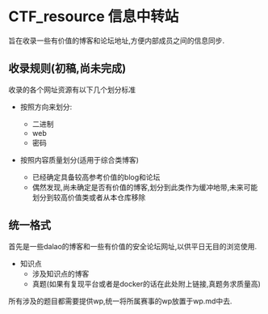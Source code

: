 # CTF_resource 信息中转站
旨在收录一些有价值的博客和论坛地址,方便内部成员之间的信息同步.

## 收录规则(初稿,尚未完成)
收录的各个网址资源有以下几个划分标准

- 按照方向来划分:
  - 二进制
  - web
  - 密码
  
- 按照内容质量划分(适用于综合类博客)
  - 已经确定具备较高参考价值的blog和论坛
  - 偶然发现,尚未确定是否有价值的博客,划分到此类作为缓冲地带,未来可能划分到较高价值类或者从本仓库移除


## 统一格式

首先是一些dalao的博客和一些有价值的安全论坛网址,以供平日无目的浏览使用.

- 知识点
  - 涉及知识点的博客
  - 真题(如果有复现平台或者是docker的话在此处附上链接,真题务求质量高)

所有涉及的题目都需要提供wp,统一将所属赛事的wp放置于wp.md中去.
